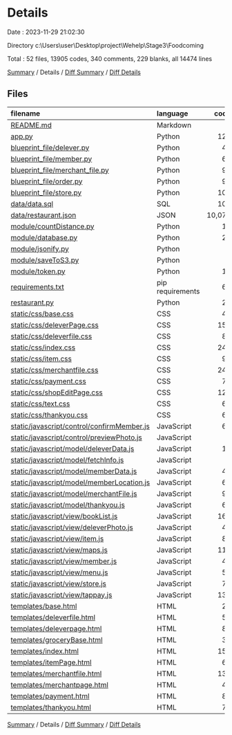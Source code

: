 # Details

Date : 2023-11-29 21:02:30

Directory c:\\Users\\user\\Desktop\\project\\Wehelp\\Stage3\\Foodcoming

Total : 52 files,  13905 codes, 340 comments, 229 blanks, all 14474 lines

[Summary](results.md) / Details / [Diff Summary](diff.md) / [Diff Details](diff-details.md)

## Files
| filename | language | code | comment | blank | total |
| :--- | :--- | ---: | ---: | ---: | ---: |
| [README.md](/README.md) | Markdown | 7 | 0 | 4 | 11 |
| [app.py](/app.py) | Python | 120 | 2 | 18 | 140 |
| [blueprint_file/delever.py](/blueprint_file/delever.py) | Python | 48 | 3 | 4 | 55 |
| [blueprint_file/member.py](/blueprint_file/member.py) | Python | 63 | 0 | 4 | 67 |
| [blueprint_file/merchant_file.py](/blueprint_file/merchant_file.py) | Python | 94 | 0 | 3 | 97 |
| [blueprint_file/order.py](/blueprint_file/order.py) | Python | 92 | 2 | 6 | 100 |
| [blueprint_file/store.py](/blueprint_file/store.py) | Python | 102 | 2 | 7 | 111 |
| [data/data.sql](/data/data.sql) | SQL | 103 | 30 | 20 | 153 |
| [data/restaurant.json](/data/restaurant.json) | JSON | 10,075 | 0 | 0 | 10,075 |
| [module/countDistance.py](/module/countDistance.py) | Python | 13 | 5 | 7 | 25 |
| [module/database.py](/module/database.py) | Python | 25 | 10 | 3 | 38 |
| [module/jsonify.py](/module/jsonify.py) | Python | 5 | 0 | 1 | 6 |
| [module/saveToS3.py](/module/saveToS3.py) | Python | 9 | 0 | 3 | 12 |
| [module/token.py](/module/token.py) | Python | 11 | 0 | 2 | 13 |
| [requirements.txt](/requirements.txt) | pip requirements | 69 | 0 | 0 | 69 |
| [restaurant.py](/restaurant.py) | Python | 28 | 128 | 12 | 168 |
| [static/css/base.css](/static/css/base.css) | CSS | 47 | 0 | 1 | 48 |
| [static/css/deleverPage.css](/static/css/deleverPage.css) | CSS | 157 | 0 | 3 | 160 |
| [static/css/deleverfile.css](/static/css/deleverfile.css) | CSS | 81 | 0 | 3 | 84 |
| [static/css/index.css](/static/css/index.css) | CSS | 248 | 0 | 0 | 248 |
| [static/css/item.css](/static/css/item.css) | CSS | 99 | 0 | 1 | 100 |
| [static/css/merchantfile.css](/static/css/merchantfile.css) | CSS | 248 | 0 | 7 | 255 |
| [static/css/payment.css](/static/css/payment.css) | CSS | 77 | 0 | 1 | 78 |
| [static/css/shopEditPage.css](/static/css/shopEditPage.css) | CSS | 121 | 0 | 0 | 121 |
| [static/css/text.css](/static/css/text.css) | CSS | 61 | 0 | 0 | 61 |
| [static/css/thankyou.css](/static/css/thankyou.css) | CSS | 61 | 0 | 2 | 63 |
| [static/javascript/control/confirmMember.js](/static/javascript/control/confirmMember.js) | JavaScript | 65 | 0 | 3 | 68 |
| [static/javascript/control/previewPhoto.js](/static/javascript/control/previewPhoto.js) | JavaScript | 8 | 0 | 0 | 8 |
| [static/javascript/model/deleverData.js](/static/javascript/model/deleverData.js) | JavaScript | 19 | 0 | 0 | 19 |
| [static/javascript/model/fetchInfo.js](/static/javascript/model/fetchInfo.js) | JavaScript | 5 | 0 | 0 | 5 |
| [static/javascript/model/memberData.js](/static/javascript/model/memberData.js) | JavaScript | 49 | 0 | 5 | 54 |
| [static/javascript/model/memberLocation.js](/static/javascript/model/memberLocation.js) | JavaScript | 62 | 2 | 7 | 71 |
| [static/javascript/model/merchantFile.js](/static/javascript/model/merchantFile.js) | JavaScript | 93 | 2 | 2 | 97 |
| [static/javascript/model/thankyou.js](/static/javascript/model/thankyou.js) | JavaScript | 62 | 2 | 2 | 66 |
| [static/javascript/view/bookList.js](/static/javascript/view/bookList.js) | JavaScript | 165 | 1 | 12 | 178 |
| [static/javascript/view/deleverPhoto.js](/static/javascript/view/deleverPhoto.js) | JavaScript | 46 | 0 | 7 | 53 |
| [static/javascript/view/item.js](/static/javascript/view/item.js) | JavaScript | 88 | 0 | 5 | 93 |
| [static/javascript/view/maps.js](/static/javascript/view/maps.js) | JavaScript | 111 | 6 | 14 | 131 |
| [static/javascript/view/member.js](/static/javascript/view/member.js) | JavaScript | 40 | 0 | 6 | 46 |
| [static/javascript/view/menu.js](/static/javascript/view/menu.js) | JavaScript | 57 | 137 | 3 | 197 |
| [static/javascript/view/store.js](/static/javascript/view/store.js) | JavaScript | 75 | 0 | 10 | 85 |
| [static/javascript/view/tappay.js](/static/javascript/view/tappay.js) | JavaScript | 135 | 5 | 16 | 156 |
| [templates/base.html](/templates/base.html) | HTML | 29 | 0 | 4 | 33 |
| [templates/deleverfile.html](/templates/deleverfile.html) | HTML | 57 | 0 | 5 | 62 |
| [templates/deleverpage.html](/templates/deleverpage.html) | HTML | 80 | 0 | 2 | 82 |
| [templates/groceryBase.html](/templates/groceryBase.html) | HTML | 36 | 0 | 5 | 41 |
| [templates/index.html](/templates/index.html) | HTML | 159 | 2 | 3 | 164 |
| [templates/itemPage.html](/templates/itemPage.html) | HTML | 68 | 0 | 1 | 69 |
| [templates/merchantfile.html](/templates/merchantfile.html) | HTML | 133 | 0 | 0 | 133 |
| [templates/merchantpage.html](/templates/merchantpage.html) | HTML | 44 | 0 | 5 | 49 |
| [templates/payment.html](/templates/payment.html) | HTML | 82 | 1 | 0 | 83 |
| [templates/thankyou.html](/templates/thankyou.html) | HTML | 73 | 0 | 0 | 73 |

[Summary](results.md) / Details / [Diff Summary](diff.md) / [Diff Details](diff-details.md)